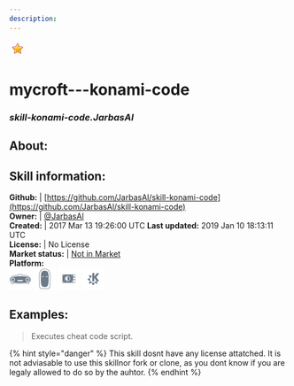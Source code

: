 ```yaml
--- 
description: 
---
```


![](../.gitbook/assets/star.png)  
# mycroft---konami-code  
### _skill-konami-code.JarbasAl_  
## About:  


## Skill information:  
**Github:** | [https://github.com/JarbasAl/skill-konami-code](https://github.com/JarbasAl/skill-konami-code)  
**Owner:** | [@JarbasAl](https://github.com/JarbasAl)  
**Created:** | 2017 Mar 13 19:26:00 UTC  **Last updated:** 2019 Jan 10 18:13:11 UTC  
**License:** | No License  
**Market status:** | [Not in Market](https://market.mycroft.ai/skill/)  
**Platform:**  
 ![](../.gitbook/assets/mark-1-icon.png)  ![](../.gitbook/assets/mark-2-icon.png)  ![](../.gitbook/assets/picroft-icon.png)  ![](../.gitbook/assets/kde.png)   
## Examples:  
> Executes cheat code script.  
  
{% hint style="danger" %}
This skill dosnt have any license attatched. It is not adviasable to use this skillnor fork or clone, as you dont know if you are legaly allowed to do so by the auhtor.
{% endhint %}

